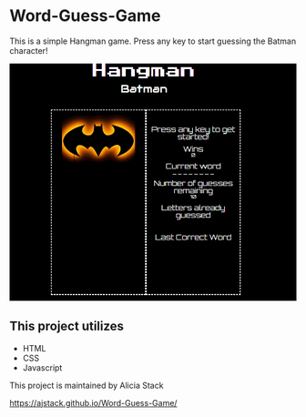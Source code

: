 # Word-Guess-Game


This is a simple Hangman game. Press any key to start guessing the Batman character!

![Alt Text](https://github.com/ajstack/Word-Guess-Game/blob/master/assets/images/Hangman.gif)

## This project utilizes
* HTML
* CSS
* Javascript

This project is maintained by Alicia Stack

https://ajstack.github.io/Word-Guess-Game/

